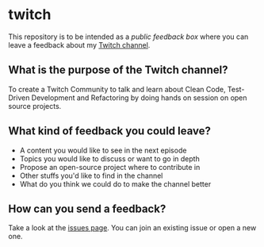 # twitch

This repository is to be intended as a *public feedback box* where you can leave a feedback about my [Twitch channel](https://www.twitch.tv/joebew42).

## What is the purpose of the Twitch channel?

To create a Twitch Community to talk and learn about Clean Code, Test-Driven Development and Refactoring by doing hands on session on open source projects.

## What kind of feedback you could leave?

* A content you would like to see in the next episode
* Topics you would like to discuss or want to go in depth
* Propose an open-source project where to contribute in
* Other stuffs you'd like to find in the channel
* What do you think we could do to make the channel better

## How can you send a feedback?

Take a look at the [issues page](https://github.com/joebew42/joebew42-on-twitch/issues). You can join an existing issue or open a new one.
